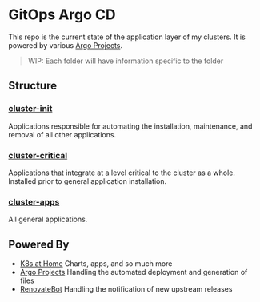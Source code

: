 # GitOps Argo CD
This repo is the current state of the application layer of my clusters. It is powered by various [Argo Projects][argo].

> WIP: Each folder will have information specific to the folder

## Structure
### [cluster-init][argoproj]
Applications responsible for automating the installation, maintenance, and removal of all other applications.

### [cluster-critical][critical]
Applications that integrate at a level critical to the cluster as a whole. Installed prior to general application
installation.

### [cluster-apps][apps]
All general applications.


## Powered By
* [K8s at Home](https://k8s-at-home.com/) Charts, apps, and so much more
* [Argo Projects][argo] Handling the automated deployment and generation of files
* [RenovateBot](https://github.com/renovatebot/renovate) Handling the notification of new upstream releases

[argo]: https://argoproj.github.io/
[argoproj]: /cluster-init/argoproj
[apps]: /cluster-apps
[critical]: /cluster-critical
